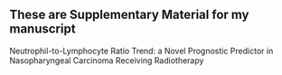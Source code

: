 ## These are Supplementary Material for my manuscript 

Neutrophil-to-Lymphocyte Ratio Trend: a Novel Prognostic Predictor in Nasopharyngeal Carcinoma Receiving Radiotherapy
